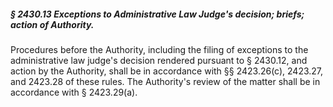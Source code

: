 ##### § 2430.13 Exceptions to Administrative Law Judge's decision; briefs; action of Authority. #####

Procedures before the Authority, including the filing of exceptions to the administrative law judge's decision rendered pursuant to § 2430.12, and action by the Authority, shall be in accordance with §§ 2423.26(c), 2423.27, and 2423.28 of these rules. The Authority's review of the matter shall be in accordance with § 2423.29(a).